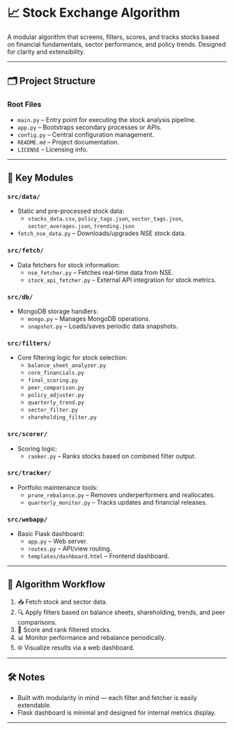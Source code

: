 # 📈 Stock Exchange Algorithm

A modular algorithm that screens, filters, scores, and tracks stocks based on financial fundamentals, sector performance, and policy trends. Designed for clarity and extensibility.

---

## 🗂️ Project Structure

### Root Files

- `main.py` – Entry point for executing the stock analysis pipeline.
- `app.py` – Bootstraps secondary processes or APIs.
- `config.py` – Central configuration management.
- `README.md` – Project documentation.
- `LICENSE` – Licensing info.

---

## 📁 Key Modules

### `src/data/`

- Static and pre-processed stock data:
  - `stocks_data.csv`, `policy_tags.json`, `sector_tags.json`, `sector_averages.json`, `trending.json`
- `fetch_nse_data.py` – Downloads/upgrades NSE stock data.

### `src/fetch/`

- Data fetchers for stock information:
  - `nse_fetcher.py` – Fetches real-time data from NSE.
  - `stock_api_fetcher.py` – External API integration for stock metrics.

### `src/db/`

- MongoDB storage handlers:
  - `mongo.py` – Manages MongoDB operations.
  - `snapshot.py` – Loads/saves periodic data snapshots.

### `src/filters/`

- Core filtering logic for stock selection:
  - `balance_sheet_analyzer.py`
  - `core_financials.py`
  - `final_scoring.py`
  - `peer_comparison.py`
  - `policy_adjuster.py`
  - `quarterly_trend.py`
  - `sector_filter.py`
  - `shareholding_filter.py`

### `src/scorer/`

- Scoring logic:
  - `ranker.py` – Ranks stocks based on combined filter output.

### `src/tracker/`

- Portfolio maintenance tools:
  - `prune_rebalance.py` – Removes underperformers and reallocates.
  - `quarterly_monitor.py` – Tracks updates and financial releases.

### `src/webapp/`

- Basic Flask dashboard:
  - `app.py` – Web server.
  - `routes.py` – API/view routing.
  - `templates/dashboard.html` – Frontend dashboard.

---

## 🔁 Algorithm Workflow

1. 📥 Fetch stock and sector data.
2. 🔍 Apply filters based on balance sheets, shareholding, trends, and peer comparisons.
3. 🧠 Score and rank filtered stocks.
4. 📊 Monitor performance and rebalance periodically.
5. 🌐 Visualize results via a web dashboard.

---

## 🛠️ Notes

- Built with modularity in mind — each filter and fetcher is easily extendable.
- Flask dashboard is minimal and designed for internal metrics display.

---

